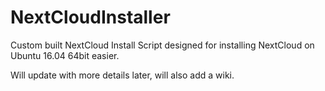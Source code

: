 # NextCloudInstaller
Custom built NextCloud Install Script designed for installing NextCloud on Ubuntu 16.04 64bit easier.

Will update with more details later, will also add a wiki.
